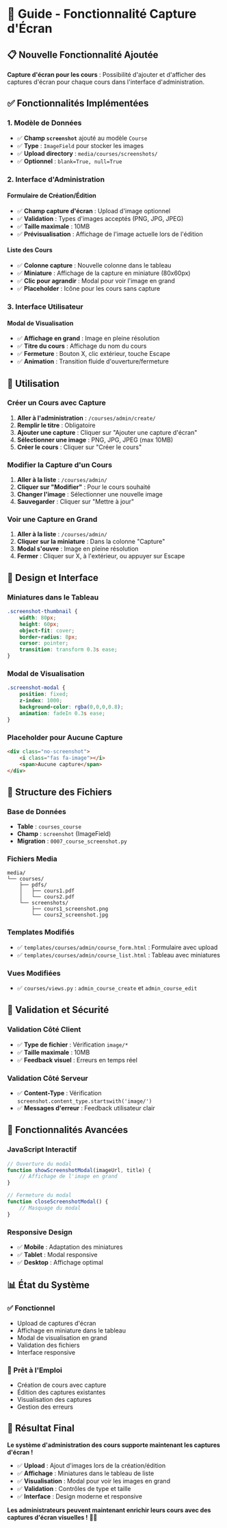 # 📸 Guide - Fonctionnalité Capture d'Écran

## 📋 Nouvelle Fonctionnalité Ajoutée

**Capture d'écran pour les cours** : Possibilité d'ajouter et d'afficher des captures d'écran pour chaque cours dans l'interface d'administration.

## ✅ Fonctionnalités Implémentées

### **1. Modèle de Données**
- ✅ **Champ `screenshot`** ajouté au modèle `Course`
- ✅ **Type** : `ImageField` pour stocker les images
- ✅ **Upload directory** : `media/courses/screenshots/`
- ✅ **Optionnel** : `blank=True, null=True`

### **2. Interface d'Administration**

#### **Formulaire de Création/Édition**
- ✅ **Champ capture d'écran** : Upload d'image optionnel
- ✅ **Validation** : Types d'images acceptés (PNG, JPG, JPEG)
- ✅ **Taille maximale** : 10MB
- ✅ **Prévisualisation** : Affichage de l'image actuelle lors de l'édition

#### **Liste des Cours**
- ✅ **Colonne capture** : Nouvelle colonne dans le tableau
- ✅ **Miniature** : Affichage de la capture en miniature (80x60px)
- ✅ **Clic pour agrandir** : Modal pour voir l'image en grand
- ✅ **Placeholder** : Icône pour les cours sans capture

### **3. Interface Utilisateur**

#### **Modal de Visualisation**
- ✅ **Affichage en grand** : Image en pleine résolution
- ✅ **Titre du cours** : Affichage du nom du cours
- ✅ **Fermeture** : Bouton X, clic extérieur, touche Escape
- ✅ **Animation** : Transition fluide d'ouverture/fermeture

## 🎯 Utilisation

### **Créer un Cours avec Capture**

1. **Aller à l'administration** : `/courses/admin/create/`
2. **Remplir le titre** : Obligatoire
3. **Ajouter une capture** : Cliquer sur "Ajouter une capture d'écran"
4. **Sélectionner une image** : PNG, JPG, JPEG (max 10MB)
5. **Créer le cours** : Cliquer sur "Créer le cours"

### **Modifier la Capture d'un Cours**

1. **Aller à la liste** : `/courses/admin/`
2. **Cliquer sur "Modifier"** : Pour le cours souhaité
3. **Changer l'image** : Sélectionner une nouvelle image
4. **Sauvegarder** : Cliquer sur "Mettre à jour"

### **Voir une Capture en Grand**

1. **Aller à la liste** : `/courses/admin/`
2. **Cliquer sur la miniature** : Dans la colonne "Capture"
3. **Modal s'ouvre** : Image en pleine résolution
4. **Fermer** : Cliquer sur X, à l'extérieur, ou appuyer sur Escape

## 🎨 Design et Interface

### **Miniatures dans le Tableau**
```css
.screenshot-thumbnail {
    width: 80px;
    height: 60px;
    object-fit: cover;
    border-radius: 8px;
    cursor: pointer;
    transition: transform 0.3s ease;
}
```

### **Modal de Visualisation**
```css
.screenshot-modal {
    position: fixed;
    z-index: 1000;
    background-color: rgba(0,0,0,0.8);
    animation: fadeIn 0.3s ease;
}
```

### **Placeholder pour Aucune Capture**
```html
<div class="no-screenshot">
    <i class="fas fa-image"></i>
    <span>Aucune capture</span>
</div>
```

## 📁 Structure des Fichiers

### **Base de Données**
- **Table** : `courses_course`
- **Champ** : `screenshot` (ImageField)
- **Migration** : `0007_course_screenshot.py`

### **Fichiers Media**
```
media/
└── courses/
    ├── pdfs/
    │   ├── cours1.pdf
    │   └── cours2.pdf
    └── screenshots/
        ├── cours1_screenshot.png
        └── cours2_screenshot.jpg
```

### **Templates Modifiés**
- ✅ `templates/courses/admin/course_form.html` : Formulaire avec upload
- ✅ `templates/courses/admin/course_list.html` : Tableau avec miniatures

### **Vues Modifiées**
- ✅ `courses/views.py` : `admin_course_create` et `admin_course_edit`

## 🔧 Validation et Sécurité

### **Validation Côté Client**
- ✅ **Type de fichier** : Vérification `image/*`
- ✅ **Taille maximale** : 10MB
- ✅ **Feedback visuel** : Erreurs en temps réel

### **Validation Côté Serveur**
- ✅ **Content-Type** : Vérification `screenshot.content_type.startswith('image/')`
- ✅ **Messages d'erreur** : Feedback utilisateur clair

## 🚀 Fonctionnalités Avancées

### **JavaScript Interactif**
```javascript
// Ouverture du modal
function showScreenshotModal(imageUrl, title) {
    // Affichage de l'image en grand
}

// Fermeture du modal
function closeScreenshotModal() {
    // Masquage du modal
}
```

### **Responsive Design**
- ✅ **Mobile** : Adaptation des miniatures
- ✅ **Tablet** : Modal responsive
- ✅ **Desktop** : Affichage optimal

## 📊 État du Système

### **✅ Fonctionnel**
- Upload de captures d'écran
- Affichage en miniature dans le tableau
- Modal de visualisation en grand
- Validation des fichiers
- Interface responsive

### **🎯 Prêt à l'Emploi**
- Création de cours avec capture
- Édition des captures existantes
- Visualisation des captures
- Gestion des erreurs

## 🎉 Résultat Final

**Le système d'administration des cours supporte maintenant les captures d'écran !**

- ✅ **Upload** : Ajout d'images lors de la création/édition
- ✅ **Affichage** : Miniatures dans le tableau de liste
- ✅ **Visualisation** : Modal pour voir les images en grand
- ✅ **Validation** : Contrôles de type et taille
- ✅ **Interface** : Design moderne et responsive

**Les administrateurs peuvent maintenant enrichir leurs cours avec des captures d'écran visuelles !** 📸✨
